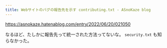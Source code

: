 ```yaml
---
title: Webサイトのバグの報告先を示す contributing.txt - ASnoKaze blog
---
```


https://asnokaze.hatenablog.com/entry/2022/06/20/021050

なるほど、たしかに報告先って統一された方法ってないな。
`security.txt` も知らなかった。

